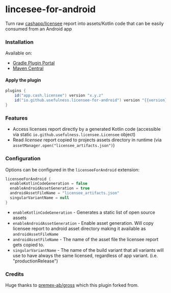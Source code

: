 # lincesee-for-android

Turn raw [cashapp/licensee](https://github.com/cashapp/licensee) report into assets/Kotlin code that can be easily consumed from an Android app

### Installation

Available on:

- [Gradle Plugin Portal](https://plugins.gradle.org/plugin/io.github.usefulness.licensee-for-android)
- [Maven Central](https://mvnrepository.com/artifact/io.github.usefulness/licensee-for-android)

#### Apply the plugin

```groovy
plugins {
    id("app.cash.licensee") version "x.y.z"
    id("io.github.usefulness.licensee-for-android") version "{{version}}"
}
```


### Features
- Access licenses report directly by a generated Kotlin code (accessible via static `io.github.usefulness.licensee.Licensee` object) 
- Read _licensee_ report copied to projects assets directory in runtime (via `assetManager.open("licensee_artifacts.json")`)

### Configuration

Options can be configured in the `licenseeForAndroid` extension:

```groovy
licenseeForAndroid {
  enableKotlinCodeGeneration = false
  enableAndroidAssetGeneration = true
  androidAssetFileName = "licensee_artifacts.json"
  singularVariantName = null
}
```

- `enableKotlinCodeGeneration` - Generates a static list of open source assets 
- `enableAndroidAssetGeneration` - Enable asset generation. Will copy licensee report to android asset directory making it available as `androidAssetFileName` 
- `androidAssetFileName` - The name of the asset file the licensee report gets copied to. 
- `singularVariantName` - The name of the build variant that all variants will use to have always the same licensed, regardless of app variant. (i.e. "productionRelease")


### Credits
Huge thanks to [premex-ab/gross](https://github.com/premex-ab/gross) which this plugin forked from.   
